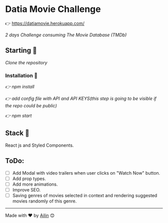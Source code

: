 # Datia Movie Challenge

👉 https://datiamovie.herokuapp.com/

_2 days Challenge consuming The Movie Database (TMDb)_

## Starting 🚀

_Clone the repository_

### Installation 🔧

_👉 npm install_

_👉 add config file with API and API KEYS(this step is going to be visible if the repo could be public)_

_👉 npm start_

## Stack 📌

React js and Styled Components.

## ToDo:

- [ ] Add Modal with video trailers when user clicks on "Watch Now" button.
- [ ] Add prop types.
- [ ] Add more animations.
- [ ] Improve SEO.
- [ ] Saving genres of movies selected in context and rendering suggested movies randomly of this genre.

---

Made with ❤️ by [Ailin](https://github.com/ailinnakaganeku) 😊
